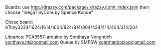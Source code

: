 Boards:
   use http://drazzy.com/package\_drazzy.com\_index.json
   then choose "megaTinyCore by Spence Konde"

Chose board:
   ATtiny3224/1624/1614/1604/824/814/804/424/414/404/214/204

Libraries:
   PCA9557-arduino by Sonthaya Nongnuch <sonthaya.nt@hotmail.com>
   Queue by SMFSW <xgarmanboziax@gmail.com>
